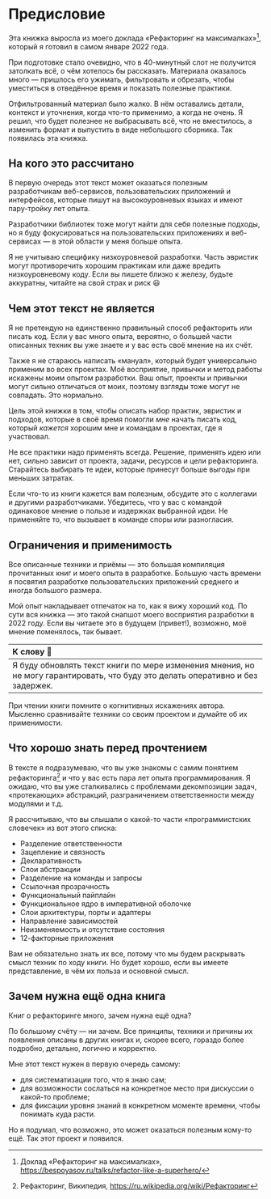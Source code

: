 # Предисловие

Эта книжка выросла из моего доклада «Рефакторинг на максималках»[^talk], который я готовил в самом январе 2022 года.

При подготовке стало очевидно, что в 40-минутный слот не получится затолкать всё, о чём хотелось бы рассказать. Материала оказалось много — пришлось его ужимать, фильтровать и обрезать, чтобы уместиться в отведённое время и показать полезные практики.

Отфильтрованный материал было жалко. В нём оставались детали, контекст и уточнения, когда что-то применимо, а когда не очень. Я решил, что будет полезнее не выбрасывать всё, что не вместилось, а изменить формат и выпустить в виде небольшого сборника. Так появилась эта книжка.

## На кого это рассчитано

В первую очередь этот текст может оказаться полезным разработчикам веб-сервисов, пользовательских приложений и интерфейсов, которые пишут на высокоуровневых языках и имеют пару-тройку лет опыта.

Разработчики библиотек тоже могут найти для себя полезные подходы, но я буду фокусироваться на пользовательских приложениях и веб-сервисах — в этой области у меня больше опыта.

Я не учитываю специфику низкоуровневой разработки. Часть эвристик могут противоречить хорошим практикам или даже вредить низкоуровневому коду. Если вы пишете близко к железу, будьте аккуратны, читайте на свой страх и риск 😃

## Чем этот текст не является

Я не претендую на единственно правильный способ рефакторить или писать код. Если у вас много опыта, вероятно, о большей части описанных техник вы уже знаете и у вас есть своё мнение на их счёт.

Также я не стараюсь написать «мануал», который будет универсально применим во всех проектах. Моё восприятие, привычки и метод работы искажены моим опытом разработки. Ваш опыт, проекты и привычки могут сильно отличаться от моих, поэтому взгляды тоже могут не совпадать. Это нормально.

Цель этой книжки в том, чтобы описать набор практик, эвристик и подходов, которые в своё время помогли _мне_ начать писать код, который _кажется_ хорошим мне и командам в проектах, где я участвовал.

Не все практики надо применять всегда. Решение, применять идею или нет, сильно зависит от проекта, задачи, ресурсов и цели рефакторинга. Старайтесь выбирать те идеи, которые принесут больше выгоды при меньших затратах.

Если что-то из книги кажется вам полезным, обсудите это с коллегами и другими разработчиками. Убедитесь, что у вас с командой одинаковое мнение о пользе и издержках выбранной идеи. Не применяйте то, что вызывает в команде споры или разногласия.

## Ограничения и применимость

Все описанные техники и приёмы — это большая компиляция прочитанных книг и моего опыта в разработке. Большую часть времени я посвятил разработке пользовательских приложений среднего и иногда большого размера.

Мой опыт накладывает отпечаток на то, как я вижу хороший код. По сути вся книжка — это такой снапшот моего восприятия разработки в 2022 году. Если вы читаете это в будущем (привет!), возможно, моё мнение поменялось, так бывает.

| К слову 🐝                                                                                                                      |
| :------------------------------------------------------------------------------------------------------------------------------ |
| Я буду обновлять текст книги по мере изменения мнения, но не могу гарантировать, что буду это делать оперативно и без задержек. |

При чтении книги помните о когнитивных искажениях автора. Мысленно сравнивайте техники со своим проектом и думайте об их применимости.

## Что хорошо знать перед прочтением

В тексте я подразумеваю, что вы уже знакомы с самим понятием рефакторинга[^term] и что у вас есть пара лет опыта программирования. Я ожидаю, что вы уже сталкивались с проблемами декомпозиции задач, «протекающих» абстракций, разграничением ответственности между модулями и т.д.

Я рассчитываю, что вы слышали о какой-то части «программистских словечек» из вот этого списка:

- Разделение ответственности
- Зацепление и связность
- Декларативность
- Слои абстракции
- Разделение на команды и запросы
- Ссылочная прозрачность
- Функциональный пайплайн
- Функциональное ядро в императивной оболочке
- Слои архитектуры, порты и адаптеры
- Направление зависимостей
- Неизменяемость и отсутствие состояния
- 12-факторные приложения

Вам не обязательно знать их все, потому что мы будем раскрывать смысл техник по ходу книги. Но будет хорошо, если вы имеете представление, в чём их польза и основной смысл.

## Зачем нужна ещё одна книга

Книг о рефакторинге много, зачем нужна ещё одна?

По большому счёту — ни зачем. Все принципы, техники и причины их появления описаны в других книгах и, скорее всего, гораздо более подробно, детально, логично и корректно.

Мне этот текст нужен в первую очередь самому:

- для систематизации того, что я знаю сам;
- для возможности сослаться на конкретное место при дискуссии о какой-то проблеме;
- для фиксации уровня знаний в конкретном моменте времени, чтобы понимать куда расти.

Но я подумал, что возможно, это может оказаться полезным кому-то ещё. Так этот проект и появился.

[^talk]: Доклад «Рефакторинг на максималках», https://bespoyasov.ru/talks/refactor-like-a-superhero/
[^term]: Рефакторинг, Википедия, https://ru.wikipedia.org/wiki/Рефакторинг
